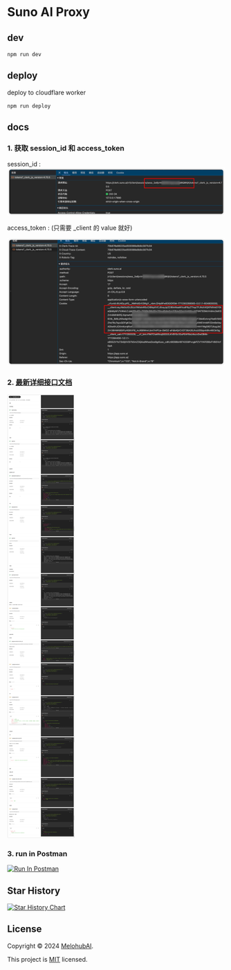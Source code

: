 # Suno AI Proxy

## dev

```shell
npm run dev
```

## deploy

deploy to cloudflare worker

```shell
npm run deploy
```

## docs

### 1. 获取 session_id 和 access_token

session_id :
![session_id](./docs/session_id.png)

access_token : (只需要 _client 的 value 就好)

![access_token](./docs/access_token.png)


### 2. [**最新详细接口文档**](https://documenter.getpostman.com/view/33852586/2sA35G4NQc)

![postman_docs](./docs/postman_docs.png)

### 3. run in Postman

[<img src="https://run.pstmn.io/button.svg" alt="Run In Postman" style="width: 128px; height: 32px;">](https://app.getpostman.com/run-collection/33852586-a01c2a67-a28d-4cd4-a330-de8a50e09cb9?action=collection%2Ffork&source=rip_markdown&collection-url=entityId%3D33852586-a01c2a67-a28d-4cd4-a330-de8a50e09cb9%26entityType%3Dcollection%26workspaceId%3D447a2ca1-f96a-4187-8a1a-7556d5f7780d#?env%5BDev(suno-ai)%5D=W3sia2V5IjoiYmFzZVVybCIsInZhbHVlIjoiaHR0cDovLzEyNy4wLjAuMTo4Nzg3IiwiZW5hYmxlZCI6dHJ1ZSwidHlwZSI6ImRlZmF1bHQiLCJzZXNzaW9uVmFsdWUiOiJodHRwOi8vMTI3LjAuMC4xOjg3ODciLCJzZXNzaW9uSW5kZXgiOjB9XQ==)


## Star History

[![Star History Chart](https://api.star-history.com/svg?repos=MelohubAI/suno-ai-proxy&type=Date)](https://star-history.com/#MelohubAI/suno-ai-proxy&Date)


## License
Copyright © 2024 [MelohubAI][profile-link]. <br />

This project is [MIT](./LICENSE) licensed.


<!-- LINK GROUP -->
[profile-link]: https://github.com/MelohubAI
